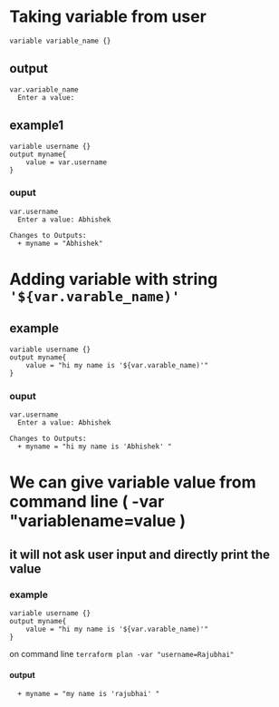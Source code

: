# Taking variable from user
```
variable variable_name {}
```
## output
```
var.variable_name
  Enter a value:
```
## example1 
```
variable username {}
output myname{
    value = var.username
}
```
### ouput
```
var.username
  Enter a value: Abhishek

Changes to Outputs:
  + myname = "Abhishek"
```
# Adding variable with string ``` '${var.varable_name)' ```
## example
```
variable username {}
output myname{
    value = "hi my name is '${var.varable_name)'"
}
```
### ouput
```
var.username
  Enter a value: Abhishek
  
Changes to Outputs:
  + myname = "hi my name is 'Abhishek' "
```
# We can give variable value from command line ( -var "variablename=value )
## it will not ask user input and directly print the value 
### example
```
variable username {}
output myname{
    value = "hi my name is '${var.varable_name)'"
}
```
on command line ``` terraform plan -var "username=Rajubhai" ```

#### output
```Changes to Outputs:
  + myname = "my name is 'rajubhai' "
```



